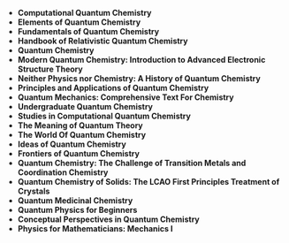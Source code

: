 <ul>
<li><b><a target="_blank" href="https://github.com/manjunath5496/Quantum-Chemistry-Books/blob/master/qc(1).pdf" style="text-decoration:none;">Computational Quantum Chemistry</a></b></li>
                                <li><b><a target="_blank" href="https://github.com/manjunath5496/Quantum-Chemistry-Books/blob/master/qc(2).pdf" style="text-decoration:none;">Elements of Quantum Chemistry</a></b></li>
                                <li><b><a target="_blank" href="https://github.com/manjunath5496/Quantum-Chemistry-Books/blob/master/qc(3).pdf" style="text-decoration:none;">Fundamentals of Quantum Chemistry</a></b></li>
 <li><b><a target="_blank" href="https://github.com/manjunath5496/Quantum-Chemistry-Books/blob/master/qc(4).pdf" style="text-decoration:none;">Handbook of Relativistic Quantum Chemistry </a></b></li>                              
<li><b><a target="_blank" href="https://github.com/manjunath5496/Quantum-Chemistry-Books/blob/master/qc(5).pdf" style="text-decoration:none;">Quantum Chemistry </a></b></li>
                                
 <li><b><a target="_blank" href="https://github.com/manjunath5496/Quantum-Chemistry-Books/blob/master/qc(6).pdf" style="text-decoration:none;">Modern Quantum Chemistry: Introduction to Advanced Electronic Structure Theory</a></b></li>
                          
<li><b><a target="_blank" href="https://github.com/manjunath5496/Quantum-Chemistry-Books/blob/master/qc(7).pdf" style="text-decoration:none;">Neither Physics nor Chemistry: A History of Quantum Chemistry</a></b></li>
                                <li><b><a target="_blank" href="https://github.com/manjunath5496/Quantum-Chemistry-Books/blob/master/qc(8).pdf" style="text-decoration:none;">Principles and Applications of Quantum Chemistry</a></b></li>
                                <li><b><a target="_blank" href="https://github.com/manjunath5496/Quantum-Chemistry-Books/blob/master/qc(9).pdf" style="text-decoration:none;">Quantum Mechanics: Comprehensive Text For Chemistry</a></b></li>
                                
<li><b><a target="_blank" href="https://github.com/manjunath5496/Quantum-Chemistry-Books/blob/master/qc(10).pdf" style="text-decoration:none;">Undergraduate Quantum Chemistry</a></b></li>

 <li><b><a target="_blank" href="https://github.com/manjunath5496/Quantum-Chemistry-Books/blob/master/qc(11).pdf" style="text-decoration:none;">Studies in Computational Quantum Chemistry </a></b></li>
                          
<li><b><a target="_blank" href="https://github.com/manjunath5496/Quantum-Chemistry-Books/blob/master/qc(12).pdf" style="text-decoration:none;">The Meaning of Quantum Theory</a></b></li>

<li><b><a target="_blank" href="https://github.com/manjunath5496/Quantum-Chemistry-Books/blob/master/qc(13).rar" style="text-decoration:none;">The World Of Quantum Chemistry</a></b></li>
                                <li><b><a target="_blank" href="https://github.com/manjunath5496/Quantum-Chemistry-Books/blob/master/qc(14).pdf" style="text-decoration:none;">Ideas of Quantum Chemistry</a></b></li>
                                
<li><b><a target="_blank" href="https://github.com/manjunath5496/Quantum-Chemistry-Books/blob/master/qc(15).pdf" style="text-decoration:none;">Frontiers of Quantum Chemistry</a></b></li>


 <li><b><a target="_blank" href="https://github.com/manjunath5496/Quantum-Chemistry-Books/blob/master/qc(16).pdf" style="text-decoration:none;">Quantum Chemistry: The Challenge of Transition Metals and Coordination Chemistry </a></b></li>
                          
<li><b><a target="_blank" href="https://github.com/manjunath5496/Quantum-Chemistry-Books/blob/master/qc(17).pdf" style="text-decoration:none;">Quantum Chemistry of Solids: The LCAO First Principles Treatment of Crystals</a></b></li>

<li><b><a target="_blank" href="https://github.com/manjunath5496/Quantum-Chemistry-Books/blob/master/qc(18).pdf" style="text-decoration:none;">Quantum Medicinal Chemistry</a></b></li>
                                <li><b><a target="_blank" href="https://github.com/manjunath5496/Quantum-Chemistry-Books/blob/master/qc(19).pdf" style="text-decoration:none;">Quantum Physics for Beginners</a></b></li>
                                
<li><b><a target="_blank" href="https://github.com/manjunath5496/Quantum-Chemistry-Books/blob/master/qc(20).pdf" style="text-decoration:none;">Conceptual Perspectives in Quantum Chemistry</a></b></li>  

<li><b><a target="_blank" href="https://github.com/manjunath5496/Quantum-Chemistry-Books/blob/master/qc(21).pdf" style="text-decoration:none;">Physics for Mathematicians: Mechanics I</a></b></li>  
 
</ul>
